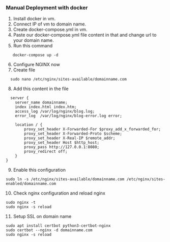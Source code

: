 ### Manual Deployment with docker

1. Install docker in vm.
2. Connect IP of vm to domain name.
3. Create docker-compose.yml in vm.
4. Paste our docker-compose.yml file content in that and change url to your domain name.
5. Run this command 
```console
   docker-compose up -d
   ```
6. Configure NGINX now
7. Create file
```console 
  sudo nano /etc/nginx/sites-available/domainname.com
  ```
8. Add this content in the file
```console 
  server {
    server_name domainname;
    index index.html index.htm;
    access_log /var/log/nginx/blog.log;
    error_log  /var/log/nginx/blog-error.log error;

    location / {
        proxy_set_header X-Forwarded-For $proxy_add_x_forwarded_for;
        proxy_set_header X-Forwarded-Proto $scheme;
        proxy_set_header X-Real-IP $remote_addr;
        proxy_set_header Host $http_host;
        proxy_pass http://127.0.0.1:8080;
        proxy_redirect off;
    }
}
  ```
9. Enable this configuration
```console
sudo ln -s /etc/nginx/sites-available/domainname.com /etc/nginx/sites-enabled/domainname.com
```
10. Check nginx configuration and reload nginx
```console
sudo nginx -t
sudo nginx -s reload 
```
11. Setup SSL on domain name
```console
sudo apt install certbot python3-certbot-nginx
sudo certbot --nginx -d domainname.com
sudo nginx -s reload
```

